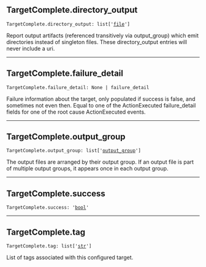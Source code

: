 

## TargetComplete.directory\_output

<pre class="language-python"><code><span class="source python"><span class="meta qualified-name python"><span class="meta generic-name python">TargetComplete</span><span class="punctuation accessor dot python">.</span><span class="meta generic-name python">directory_output</span></span><span class="punctuation separator annotation variable python">:</span> <span class="meta item-access python"><span class="meta qualified-name python"><span class="support type python">list</span></span></span><span class="meta item-access python"><span class="punctuation section brackets begin python">[</span></span><span class="meta item-access arguments python"><span class="meta string python"><span class="string quoted single python"><span class="punctuation definition string begin python">&#39;</span></span></span><span class="meta string python"><span class="string quoted single python"><a href="/lib/bazel/build/build_event/file">file</a><span class="punctuation definition string end python">&#39;</span></span></span></span><span class="meta item-access python"><span class="punctuation section brackets end python">]</span></span></span></code></pre>

Report output artifacts (referenced transitively via output\_group) which emit directories instead of singleton files. These directory\_output entries will never include a uri.

***

## TargetComplete.failure\_detail

<pre class="language-python"><code><span class="source python"><span class="meta qualified-name python"><span class="meta generic-name python">TargetComplete</span><span class="punctuation accessor dot python">.</span><span class="meta generic-name python">failure_detail</span></span><span class="punctuation separator annotation variable python">:</span> <span class="constant language python">None</span> <span class="keyword operator arithmetic python">|</span> <span class="meta qualified-name python"><span class="meta generic-name python">failure_detail</span></span></span></code></pre>

Failure information about the target, only populated if success is false, and sometimes not even then. Equal to one of the ActionExecuted failure\_detail fields for one of the root cause ActionExecuted events.

***

## TargetComplete.output\_group

<pre class="language-python"><code><span class="source python"><span class="meta qualified-name python"><span class="meta generic-name python">TargetComplete</span><span class="punctuation accessor dot python">.</span><span class="meta generic-name python">output_group</span></span><span class="punctuation separator annotation variable python">:</span> <span class="meta item-access python"><span class="meta qualified-name python"><span class="support type python">list</span></span></span><span class="meta item-access python"><span class="punctuation section brackets begin python">[</span></span><span class="meta item-access arguments python"><span class="meta string python"><span class="string quoted single python"><span class="punctuation definition string begin python">&#39;</span></span></span><span class="meta string python"><span class="string quoted single python"><a href="/lib/bazel/build/build_event/output_group">output_group</a><span class="punctuation definition string end python">&#39;</span></span></span></span><span class="meta item-access python"><span class="punctuation section brackets end python">]</span></span></span></code></pre>

The output files are arranged by their output group. If an output file is part of multiple output groups, it appears once in each output group.

***

## TargetComplete.success

<pre class="language-python"><code><span class="source python"><span class="meta qualified-name python"><span class="meta generic-name python">TargetComplete</span><span class="punctuation accessor dot python">.</span><span class="meta generic-name python">success</span></span><span class="punctuation separator annotation variable python">:</span> <span class="meta string python"><span class="string quoted single python"><span class="punctuation definition string begin python">&#39;</span></span></span><span class="meta string python"><span class="string quoted single python"><a href="/lib/bool">bool</a><span class="punctuation definition string end python">&#39;</span></span></span></span></code></pre>

***

## TargetComplete.tag

<pre class="language-python"><code><span class="source python"><span class="meta qualified-name python"><span class="meta generic-name python">TargetComplete</span><span class="punctuation accessor dot python">.</span><span class="meta generic-name python">tag</span></span><span class="punctuation separator annotation variable python">:</span> <span class="meta item-access python"><span class="meta qualified-name python"><span class="support type python">list</span></span></span><span class="meta item-access python"><span class="punctuation section brackets begin python">[</span></span><span class="meta item-access arguments python"><span class="meta string python"><span class="string quoted single python"><span class="punctuation definition string begin python">&#39;</span></span></span><span class="meta string python"><span class="string quoted single python"><a href="/lib/str">str</a><span class="punctuation definition string end python">&#39;</span></span></span></span><span class="meta item-access python"><span class="punctuation section brackets end python">]</span></span></span></code></pre>

List of tags associated with this configured target.
